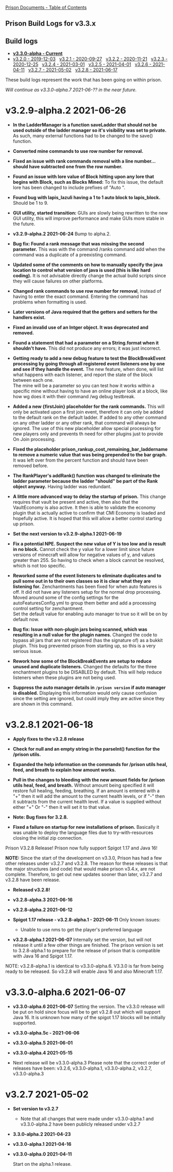[Prison Documents - Table of Contents](prison_docs_000_toc.md)

## Prison Build Logs for v3.3.x

## Build logs
 - **[v3.3.0-alpha - Current](changelog_v3.3.x.md)**
 - [v3.2.0 - 2019-12-03](prison_changelog_v3.2.0.md)&nbsp;&nbsp;
[v3.2.1 - 2020-09-27](prison_changelog_v3.2.1.md)&nbsp;&nbsp;
[v3.2.2 - 2020-11-21](prison_changelog_v3.2.2.md)&nbsp;&nbsp;
[v3.2.3 - 2020-12-25](prison_changelog_v3.2.3.md)&nbsp;&nbsp;
[v3.2.4 - 2021-03-01](prison_changelog_v3.2.4.md)&nbsp;&nbsp;
[v3.2.5 - 2021-04-01](prison_changelog_v3.2.5.md)&nbsp;&nbsp;
[v3.2.6 - 2021-04-11](prison_changelog_v3.2.6.md)&nbsp;&nbsp;
[v3.2.7 - 2021-05-02](prison_changelog_v3.2.7.md)&nbsp;&nbsp;
[v3.2.8 - 2021-06-17](prison_changelog_v3.2.8.md)
 

These build logs represent the work that has been going on within prison. 


*Will continue as v3.3.0-alpha.7 2021-06-?? in the near future.*


# v3.2.9-alpha.2 2021-06-26


* **In the LadderManager is a function saveLadder that should not be used outside of the ladder manager so it's visibility was set to private.**
As such, many external functions had to be changed to the save() function.


* **Converted mine commands to use row number for removal.**


* **Fixed an issue with rank commands removal with a line number... should have subtracted one from the row number.**


* **Found an issue with lore value of Block hitting upon any lore that begins with Block, such as Blocks Mined:**
To fix this issue, the default lore has been changed to include prefixes of "Auto ".


* **Found bug with lapis_lazuli having a 1 to 1 auto block to lapis_block.**
Should be 1 to 9.


* **GUI utility, started transition:** GUIs are slowly being rewritten to the new GUI
utility, this will improve performance and make GUIs more stable in the future.



* **v3.2.9-alpha.2 2021-06-24**
Bump to alpha.2.


* **Bug fix: Found a rank message that was missing the second parameter.**
This was with the command /ranks command add when the command was a duplicate of a preexisting command.


* **Updated some of the comments on how to manually specify the java location to control what version of java is used (this is like hard coding).**
It is not advisable directly change the actual build scripts since they will cause failures on other platforms.


* **Changed rank commands to use row number for removal**, instead of having to enter the exact command.
Entering the command has problems when formatting is used.


* **Later versions of Java required that the getters and setters for the handlers exist.**


* **Fixed an invalid use of an Intger object.  It was deprecated and removed.**


* **Found a statement that had a parameter on a String.format when it shouldn't have.**
This did not produce any errors; it was just incorrect.


* **Getting ready to add a new debug feature to test the BlockBreakEvent processing by going through all registered event listeners one by one and see if they handle the event.**
The new feature, when done, will list what happens with each listener, and report the state of the block between each one.  
The mine will be a parameter so you can test how it works within a specific mine without having to have an online player look at a block, like how wg does it with their command /wg debug testbreak.


* **Added a new {firstJoin} placeholder for the rank commands.**
This will only be activated upon a first join event, therefore it can only be added to the default rank on the default ladder. If added to any other command on any other ladder or any other rank, that command will always be ignored.
The use of this new placeholder allow special processing for new players only and prevents th need for other plugins just to provide On Join processing.


* **Fixed the placeholder prison_rankup_cost_remaining_bar_laddername to remove a numeric value that was being prepended to the bar graph.**
It was left over from the percent function and should have been removed before.


* **The RankPlayer's addRank() function was changed to eliminate the ladder parameter because the ladder "should" be part of the Rank object anyway.**
Having ladder was redundant.


* **A little more advanced way to delay the startup of prison.**
This change requires that vault be present and active, then also that the VaultEconomy is also active.  It then is able to validate the economy plugin that is actually active to confirm that CMI Economy is loaded and hopefully active. 
It is hoped that this will allow a better control starting up prison.


* **Set the next version to v3.2.9-alpha.1  2021-06-19**


* **Fix a potential NPE. Suspect the new value of Y is too low and is result in no block.**
Cannot check the y value for a lower limit since future versions of minecraft will allow for negative values of y, and values greater than 255.  So having to check when a block cannot be resolved, which is not too specific.


* **Reworked some of the event listeners to eliminate duplicates and to pull some out in to their own classes so it is clear what they are listening for.**
Zenchantments has been fixed for when auto features is off.  It did not have any listeners setup for the normal drop processing.
Moved around some of the config settings for the autoFeaturesConfig.yml to group them better and add a processing control setting for zenchantment.  
Set the default value for enabling auto manager to true so it will be on by default now.


* **Bug fix: Issue with non-plugin jars being scanned, which was resulting in a null value for the plugin names.**
Changed the code to bypass all jars that are not registered (has the signature of) as a bukkit plugin.
This bug prevented prison from starting up, so this is a very serious issue.


* **Rework how some of the BlockBreakEvents are setup to reduce unused and duplicate listeners.**
Changed the defaults for the three enchantment plugins to be DISABLED by default.  This will help reduce listeners when these plugins are not being used.


* **Suppress the auto manager details in `/prison version` if auto manager is disabled.**
Displaying this information would only cause confusion since the setting are ignored, but could imply they are active since they are shown in this command.


# v3.2.8.1 2021-06-18

* **Apply fixes to the v3.2.8 release**


* **Check for null and an empty string in the parseInt() function for the /prison utils.**


* **Expanded the help information on the commands for /prison utils heal, feed, and breath to explain how amount works.**


* **Pull in the changes to bleeding with the new amount fields for /prison utils heal, feed, and breath.**
Without amount being specified it will restore full healing, feeding, breathing.  If an amount is entered with a "+" then it will add the amount to the current health levels, or if "-" then it subtracts from the current health level.  If a value is supplied without either "+" Or "-" then it will set it to that value.


* **Note: Bug fixes for 3.2.8.**

* **Fixed a failure on startup for new installations of prison.**
Basically it was unable to deploy the language files due to try-with-resources closing the initial zip connection.


Prison V3.2.8 Release!
Prison now fully support Spigot 1.17 and Java 16!


**NOTE:** Since the start of the development on v3.3.0, Prison has had a few other releases under v3.2.7 and v3.2.8.  The reason for these releases is that the major structures (and code) that would make prison v3.4.x, are not complete.  Therefore, to get out new updates sooner than later, v3.2.7 and v3.2.8 have been release.


* **Released v3.2.8!**


* **v3.2.8-alpha.3 2021-06-16**


* **v3.2.8-alpha.2 2021-06-12**

* **Spigot 1.17 release - v3.2.8-alpha.1 - 2021-06-11**
Only known issues: 
   * Unable to use nms to get the player's preferred language

* **v3.2.8-alpha.1 2021-06-07**
Internally set the version, but will not release it until a few other things are finished.
The prison version is set to 3.2.8-alpha.1 to prepare for the release of prison that is compatible with Java 16 and Spigot 1.17.


NOTE: v3.2.8-alpha.1 is identical to v3.3.0-alpha.6.  V3.3.0 is far from being ready to be released.  So v3.2.8 will enable Java 16 and also Minecraft 1.17.


# v3.3.0-alpha.6 2021-06-07


* **v3.3.0-alpha.6 2021-06-07**
Setting the version.  The v3.3.0 release will be put on hold since focus will be to get v3.2.8 out which will support Java 16.  It is unknown how many of the spigot 1.17 blocks will be initially supported.

* **v3.3.0-alpha.5c - 2021-06-06**

* **v3.3.0-alpha.5 2021-06-01**

* **v3.3.0-alpha.4 2021-05-15**


* Next release will be v3.3.0-alpha.3
Please note that the correct order of releases have been: 
v3.2.6, v3.3.0-alpha.1, v3.3.0-alpha.2, v3.2.7, v3.3.0-alpha.3


# v3.2.7 2021-05-02


* **Set version to v3.2.7**
  - Note that all changes that were made under v3.3.0-alpha.1 and v3.3.0-alpha.2 have been publicly released under v3.2.7


* **3.3.0-alpha.2 2021-04-23**


* **v3.3.0-alpha.1 2021-04-16**


* **v3.3.0-alpha.0 2021-04-11**

  Start on the alpha.1 release.
  
